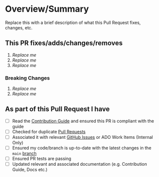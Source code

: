 <!-- Thank you for submitting a Pull Request. Please fill out the template below.-->
# Overview/Summary

Replace this with a brief description of what this Pull Request fixes, changes, etc.

## This PR fixes/adds/changes/removes

1. *Replace me*
2. *Replace me*
3. *Replace me*

### Breaking Changes

1. *Replace me*
2. *Replace me*

## As part of this Pull Request I have

- [ ] Read the [Contribution Guide](TBC) and ensured this PR is compliant with the guide
- [ ] Checked for duplicate [Pull Requests](TBC)
- [ ] Associated it with relevant [GitHub Issues](TBC) or ADO Work Items (Internal Only)
- [ ] Ensured my code/branch is up-to-date with the latest changes in the `main` [branch](TBC)
- [ ] Ensured PR tests are passing
- [ ] Updated relevant and associated documentation (e.g. Contribution Guide, Docs etc.)